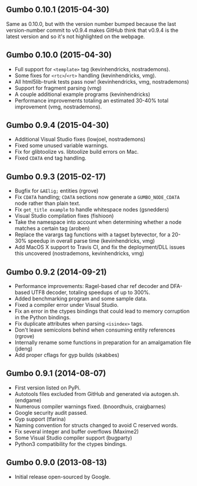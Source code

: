 ## Gumbo 0.10.1 (2015-04-30)

Same as 0.10.0, but with the version number bumped because the last version-number commit to v0.9.4 makes GitHub think that v0.9.4 is the latest version and so it's not highlighted on the webpage.

## Gumbo 0.10.0 (2015-04-30)

- Full support for `<template>` tag (kevinhendricks, nostrademons).
- Some fixes for `<rtc>`/`<rt>` handling (kevinhendricks, vmg).
- All html5lib-trunk tests pass now! (kevinhendricks, vmg, nostrademons)
- Support for fragment parsing (vmg)
- A couple additional example programs (kevinhendricks)
- Performance improvements totaling an estimated 30-40% total improvement (vmg, nostrademons).

## Gumbo 0.9.4 (2015-04-30)

- Additional Visual Studio fixes (lowjoel, nostrademons)
- Fixed some unused variable warnings.
- Fix for glibtoolize vs. libtoolize build errors on Mac.
- Fixed `CDATA` end tag handling.

## Gumbo 0.9.3 (2015-02-17)

- Bugfix for `&AElig;` entities (rgrove)
- Fix `CDATA` handling; `CDATA` sections now generate a `GUMBO_NODE_CDATA` node rather
  than plain text.
- Fix `get_title example` to handle whitespace nodes (gsnedders)
- Visual Studio compilation fixes (fishioon)
- Take the namespace into account when determining whether a node matches a
  certain tag (aroben)
- Replace the varargs tag functions with a tagset bytevector, for a 20-30%
  speedup in overall parse time (kevinhendricks, vmg)
- Add MacOS X support to Travis CI, and fix the deployment/DLL issues this
  uncovered (nostrademons, kevinhendricks, vmg)

## Gumbo 0.9.2 (2014-09-21)

- Performance improvements: Ragel-based char ref decoder and DFA-based UTF8
  decoder, totaling speedups of up to 300%.
- Added benchmarking program and some sample data.
- Fixed a compiler error under Visual Studio.
- Fix an error in the ctypes bindings that could lead to memory corruption in
  the Python bindings.
- Fix duplicate attributes when parsing `<isindex>` tags.
- Don't leave semicolons behind when consuming entity references (rgrove)
- Internally rename some functions in preparation for an amalgamation file
  (jdeng)
- Add proper cflags for gyp builds (skabbes)

## Gumbo 0.9.1 (2014-08-07)

- First version listed on PyPi.
- Autotools files excluded from GitHub and generated via autogen.sh. (endgame)
- Numerous compiler warnings fixed. (bnoordhuis, craigbarnes)
- Google security audit passed.
- Gyp support (tfarina)
- Naming convention for structs changed to avoid C reserved words.
- Fix several integer and buffer overflows (Maxime2)
- Some Visual Studio compiler support (bugparty)
- Python3 compatibility for the ctypes bindings.

## Gumbo 0.9.0 (2013-08-13)

- Initial release open-sourced by Google.
